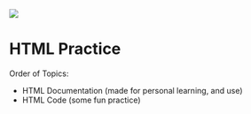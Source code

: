 <div align-"center">
    <img src="0_assets/1.png"></img>
</div>

# HTML Practice 

Order of Topics:

- HTML Documentation (made for personal learning, and use)
- HTML Code (some fun practice)